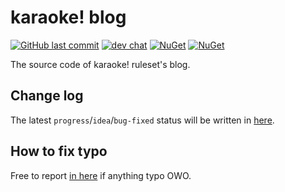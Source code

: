 # karaoke! blog

[![GitHub last commit](https://img.shields.io/github/last-commit/karaoke-dev/karaoke)](https://github.com/karaoke-dev)
[![dev chat](https://discordapp.com/api/guilds/299006062323826688/widget.png?style=shield)](https://discord.gg/ga2xZXk)
[![NuGet](https://img.shields.io/badge/ChangeLog-here-aaaaaa.svg)](https://karaoke-dev.github.io/changelog/README.html)
[![NuGet](https://img.shields.io/badge/月子我婆-passed-ff69b4.svg)](https://github.com/karaoke-dev/karaoke)

The source code of karaoke! ruleset's blog.

## Change log

The latest `progress`/`idea`/`bug-fixed` status will be written in [here](https://blog.karaoke.dev/).

## How to fix typo

Free to report [in here](https://github.com/karaoke-dev/karaoke-dev.github.io/issues) if anything typo OWO.

